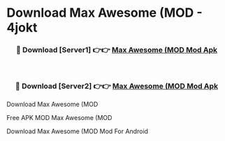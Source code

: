 # Download Max Awesome (MOD - 4jokt



<div align="center">
<h3>🔴 Download [Server1] 👉👉 <a href="https://momento.my/?title=Max_Awesome_(MOD">Max Awesome (MOD Mod Apk</a></h3><br>

<h3>🔴 Download [Server2] 👉👉 <a href="https://momento.my/?title=Max_Awesome_(MOD">Max Awesome (MOD Mod Apk</a></h3>
</div>



Download Max Awesome (MOD 

Free APK MOD Max Awesome (MOD 

Download Max Awesome (MOD Mod For Android

